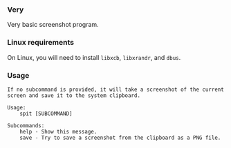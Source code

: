 ### Very
Very basic screenshot program.

### Linux requirements
On Linux, you will need to install `libxcb`, `libxrandr`, and `dbus`.

### Usage
```
If no subcommand is provided, it will take a screenshot of the current screen and save it to the system clipboard.

Usage:
    spit [SUBCOMMAND]

Subcommands:
    help - Show this message.
    save - Try to save a screenshot from the clipboard as a PNG file.
```

